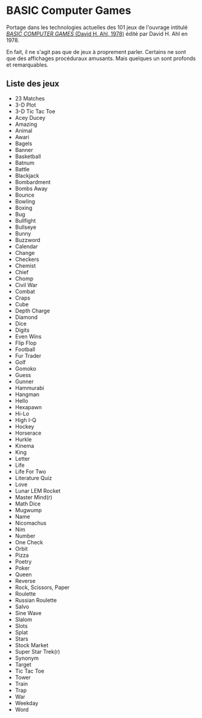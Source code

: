 # BASIC Computer Games

Portage dans les technologies actuelles des 101 jeux de l'ouvrage intitulé [_BASIC COMPUTER GAMES_ (David H. Ahl, 1978)](https://annarchive.com/files/Basic_Computer_Games_Microcomputer_Edition.pdf) édité par David H. Ahl en 1978.

En fait, il ne s'agit pas que de jeux à proprement parler. Certains ne sont que des affichages procéduraux amusants. Mais quelques un sont profonds et remarquables.
## Liste des jeux

- 23 Matches
- 3-D Plot
- 3-D Tic Tac Toe
- Acey Ducey
- Amazing
- Animal
- Awari
- Bagels
- Banner
- Basketball
- Batnum
- Battle
- Blackjack
- Bombardment
- Bombs Away
- Bounce
- Bowling
- Boxing
- Bug
- Bullfight
- Bullseye
- Bunny
- Buzzword
- Calendar
- Change
- Checkers
- Chemist
- Chief
- Chomp
- Civil War
- Combat
- Craps
- Cube
- Depth Charge
- Diamond
- Dice
- Digits
- Even Wins
- Flip Flop
- Football
- Fur Trader
- Golf
- Gomoko
- Guess
- Gunner
- Hammurabi
- Hangman
- Hello
- Hexapawn
- Hi-Lo
- High I-Q
- Hockey
- Horserace
- Hurkle
- Kinema
- King
- Letter
- Life
- Life For Two
- Literature Quiz
- Love
- Lunar LEM Rocket
- Master Mind(r)
- Math Dice
- Mugwump
- Name
- Nicomachus
- Nim
- Number
- One Check
- Orbit
- Pizza
- Poetry
- Poker
- Queen
- Reverse
- Rock, Scissors, Paper
- Roulette
- Russian Roulette
- Salvo
- Sine Wave
- Slalom
- Slots
- Splat
- Stars
- Stock Market
- Super Star Trek(r)
- Synonym
- Target
- Tic Tac Toe
- Tower
- Train
- Trap
- War
- Weekday
- Word
